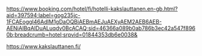 https://www.booking.com/hotel/fi/hotelli-kakslauttanen.en-gb.html?aid=397594;label=gog235jc-1FCAEoggI46AdIM1gDaOQBiAEBmAEJuAEXyAEM2AEB6AEB-AENiAIBqAIDuALuqdv0BcACAQ;sid=46366a089b0ab786b3ec42a547f8960b;breadcrumb=hotel;srpvid=01844353db6e0038&

https://www.kakslauttanen.fi/
